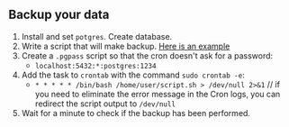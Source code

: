 ## Backup your data

1. Install and set `potgres`. Create database.
2. Write a script that will make backup. [Here is an example](https://github.com/exzvor/freedevopsworkspace/tree/main/devops_grades/elementary_grade/take_06/script.sh)
3. Create a `.pgpass` script so that the cron doesn't ask for a password:
    - `localhost:5432:*:postgres:1234`
4. Add the task to `crontab` with the command `sudo crontab -e`:
    - `* * * * * /bin/bash /home/user/script.sh > /dev/null 2>&1` // if you need to eliminate the error message in the Cron logs, you can redirect the script output to `/dev/null`
5. Wait for a minute to check if the backup has been performed.